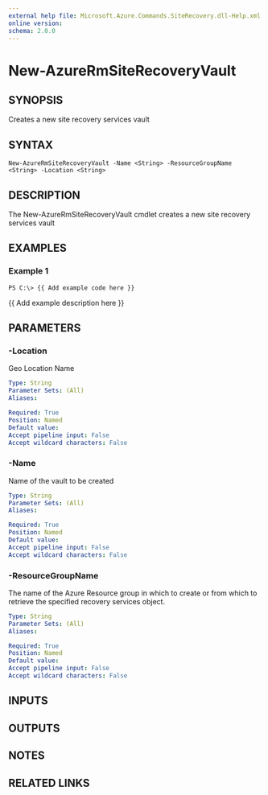 ```yaml
---
external help file: Microsoft.Azure.Commands.SiteRecovery.dll-Help.xml
online version: 
schema: 2.0.0
---
```


# New-AzureRmSiteRecoveryVault
## SYNOPSIS
Creates a new site recovery services vault

## SYNTAX

```
New-AzureRmSiteRecoveryVault -Name <String> -ResourceGroupName <String> -Location <String>
```

## DESCRIPTION
The New-AzureRmSiteRecoveryVault cmdlet creates a new site recovery services vault

## EXAMPLES

### Example 1
```
PS C:\> {{ Add example code here }}
```

{{ Add example description here }}

## PARAMETERS

### -Location
Geo Location Name

```yaml
Type: String
Parameter Sets: (All)
Aliases: 

Required: True
Position: Named
Default value: 
Accept pipeline input: False
Accept wildcard characters: False
```

### -Name
Name of the vault to be created

```yaml
Type: String
Parameter Sets: (All)
Aliases: 

Required: True
Position: Named
Default value: 
Accept pipeline input: False
Accept wildcard characters: False
```

### -ResourceGroupName
The name of the Azure Resource group in which to create or from which to retrieve the specified recovery services object.

```yaml
Type: String
Parameter Sets: (All)
Aliases: 

Required: True
Position: Named
Default value: 
Accept pipeline input: False
Accept wildcard characters: False
```

## INPUTS

## OUTPUTS

## NOTES

## RELATED LINKS

